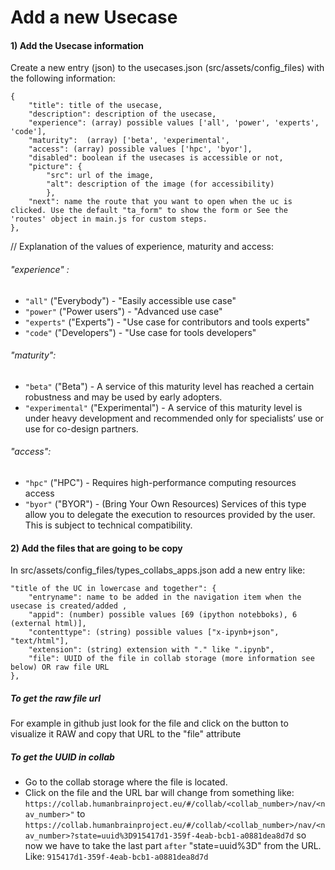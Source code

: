 # Add a new Usecase
#### 1) Add the Usecase information
Create a new entry (json) to the usecases.json (src/assets/config_files) with the following information:
```
{
    "title": title of the usecase,
    "description": description of the usecase,
    "experience": (array) possible values ['all', 'power', 'experts', 'code'],
    "maturity":  (array) ['beta', 'experimental',
    "access": (array) possible values ['hpc', 'byor'],
    "disabled": boolean if the usecases is accessible or not,
    "picture": {
        "src": url of the image,
        "alt": description of the image (for accessibility)
        },
    "next": name the route that you want to open when the uc is clicked. Use the default "ta_form" to show the form or See the 'routes' object in main.js for custom steps.
},
```

// Explanation of the values of experience, maturity and access:
###### "experience" :
* `"all"` ("Everybody") - "Easily accessible use case"
* `"power"` ("Power users") - "Advanced use case"
* `"experts"` ("Experts") - "Use case for contributors and tools experts"
* `"code"` ("Developers") - "Use case for tools developers"
 
###### "maturity":
* `"beta"` ("Beta") - A service of this maturity level has reached a certain robustness and may be used by early adopters.
* `"experimental"` ("Experimental") - A service of this maturity level is under heavy development and recommended only for specialists’ use or use for co-design partners.
###### "access":
* `"hpc"` ("HPC") - Requires high-performance computing resources access
* `"byor"` ("BYOR") - (Bring Your Own Resources) Services of this type allow you to delegate the execution to resources provided by the user. This is subject to technical compatibility.

#### 2) Add the files that are going to be copy
In src/assets/config_files/types_collabs_apps.json add a new entry like:
```
"title of the UC in lowercase and together": {
    "entryname": name to be added in the navigation item when the usecase is created/added ,
    "appid": (number) possible values [69 (ipython notebboks), 6 (external html)],
    "contenttype": (string) possible values ["x-ipynb+json", "text/html"],
    "extension": (string) extension with "." like ".ipynb",
    "file": UUID of the file in collab storage (more information see below) OR raw file URL
},
```
 
##### To get the raw file url
For example in github just look for the file and click on the button to visualize it RAW and copy that URL to the "file" attribute
 
##### To get the UUID in collab
* Go to the collab storage where the file is located.
* Click on the file and the URL bar will change from something like:
    `https://collab.humanbrainproject.eu/#/collab/<collab_number>/nav/<nav_number>"`
    to
    `https://collab.humanbrainproject.eu/#/collab/<collab_number>/nav/<nav_number>?state=uuid%3D915417d1-359f-4eab-bcb1-a0881dea8d7d`
    so now we have to take the last part `after` "state=uuid%3D" from the URL. Like:
    `915417d1-359f-4eab-bcb1-a0881dea8d7d`
